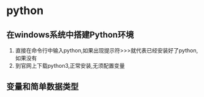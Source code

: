 # python
## 在windows系统中搭建Python环境
1. 直接在命令行中输入python,如果出现提示符>>>就代表已经安装好了python,如果没有
2. 到官网上下载python3,正常安装,无须配置变量
## 变量和简单数据类型
